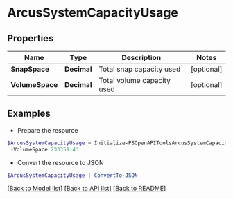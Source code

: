 # ArcusSystemCapacityUsage
## Properties

Name | Type | Description | Notes
------------ | ------------- | ------------- | -------------
**SnapSpace** | **Decimal** | Total snap capacity used | [optional] 
**VolumeSpace** | **Decimal** | Total volume capacity used | [optional] 

## Examples

- Prepare the resource
```powershell
$ArcusSystemCapacityUsage = Initialize-PSOpenAPIToolsArcusSystemCapacityUsage  -SnapSpace 228565.15 `
 -VolumeSpace 233359.43
```

- Convert the resource to JSON
```powershell
$ArcusSystemCapacityUsage | ConvertTo-JSON
```

[[Back to Model list]](../README.md#documentation-for-models) [[Back to API list]](../README.md#documentation-for-api-endpoints) [[Back to README]](../README.md)

